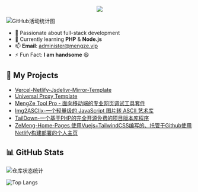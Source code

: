<p align="center">
<img src="https://capsule-render.vercel.app/api?type=waving&color=timeGradient&height=300&&section=header&text=林梦泽&fontSize=90&fontAlign=50&fontAlignY=30&desc=投身科技，用代码丰富生活&descAlign=50&descSize=30&descAlignY=60&animation=twinkling" />
</p>

![GitHub活动统计图](https://github-readme-activity-graph.vercel.app/graph?username=YShenZe&theme=dracula)

- 👀 Passionate about full-stack development  
- 🌱 Currently learning **PHP** & **Node.js**
- 📫 **Email**: administer@mengze.vip
- ⚡ Fun Fact: **I am handsome** 😆  

## 📁 My Projects

- [Vercel-Netlify-Jsdelivr-Mirror-Template](https://github.com/YShenZe/Vercel-Netlify-JsDelivr-Mirror)
- [Universal Proxy Template](https://github.com/YShenZe/Universal-Proxy-Template)
- [MengZe Tool Pro - 面向移动端的专业网页调试工具套件](https://github.com/YShenZe/MengZe-Tool-Pro)
- [Img2ASCIIx-一个轻量级的 JavaScript 图片转 ASCII 艺术库](https://github.com/YShenZe/Img2ASCIIx)
- [TailDown-一个基于PHP的完全开源免费的项目版本库程序](https://github.com/YShenZe/TailDwon-PHP)
- [ZeMeng-Home-Pages 使用Vuejs+TailwindCSS编写的、托管于Github使用Netlify构建部署的个人主页](https://github.com/YShenZe/ZeMeng-Home-Pages)

## 📊 GitHub Stats

![仓库状态统计](https://github-readme-stats.vercel.app/api?username=YShenZe&show_icons=true&theme=transparent)

![Top Langs](https://github-readme-stats.vercel.app/api/top-langs/?username=YShenZe&layout=compact&theme=tokyonight)